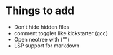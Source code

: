 # Things to add

- Don't hide hidden files
- comment toggles like kickstarter (gcc)
- Open neotree with ("\")
- LSP support for markdown
